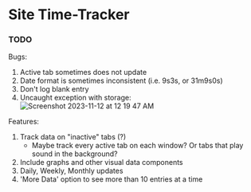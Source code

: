 # Site Time-Tracker


### TODO

Bugs:
  1. Active tab sometimes does not update
  2. Date format is sometimes inconsistent (i.e. 9s3s, or 31m9s0s)
  3. Don't log blank entry
  4. Uncaught exception with storage:
    ![Screenshot 2023-11-12 at 12 19 47 AM](https://github.com/heyssler/site-tracker/assets/150562318/a39bb005-0ee2-4a8e-b937-357151ff92fe)

Features:
  1. Track data on "inactive" tabs (?)
     - Maybe track every active tab on each window? Or tabs that play sound in the background?
  3. Include graphs and other visual data components
  4. Daily, Weekly, Monthly updates
  5. 'More Data' option to see more than 10 entries at a time
